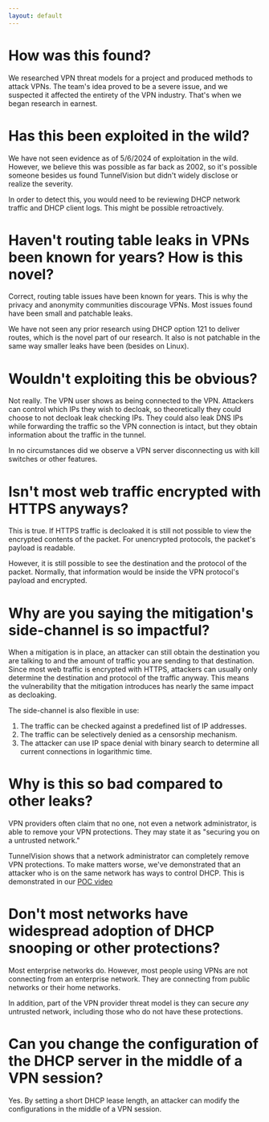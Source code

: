 ```yaml
---
layout: default
---
```


# How was this found?
We researched VPN threat models for a project and produced methods to attack VPNs. The team's idea proved to be a severe issue, and we suspected it affected the entirety of the VPN industry. That's when we began research in earnest.

# Has this been exploited in the wild?
We have not seen evidence as of 5/6/2024 of exploitation in the wild. However, we believe this was possible as far back as 2002, so it's possible someone besides us found TunnelVision but didn't widely disclose or realize the severity.

In order to detect this, you would need to be reviewing DHCP network traffic and DHCP client logs. This might be possible retroactively.

# Haven't routing table leaks in VPNs been known for years? How is this novel?
Correct, routing table issues have been known for years. This is why the privacy and anonymity communities discourage VPNs. Most issues found have been small and patchable leaks.

We have not seen any prior research using DHCP option 121 to deliver routes, which is the novel part of our research. It also is not patchable in the same way smaller leaks have been (besides on Linux).

# Wouldn't exploiting this be obvious?
Not really. The VPN user shows as being connected to the VPN. Attackers can control which IPs they wish to decloak, so theoretically they could choose to not decloak leak checking IPs. They could also leak DNS IPs while forwarding the traffic so the VPN connection is intact, but they obtain information about the traffic in the tunnel.

In no circumstances did we observe a VPN server disconnecting us with kill switches or other features.

# Isn't most web traffic encrypted with HTTPS anyways?
This is true. If HTTPS traffic is decloaked it is still not possible to view the encrypted contents of the packet. For unencrypted protocols, the packet's payload is readable.

However, it is still possible to see the destination and the protocol of the packet. Normally, that information would be inside the VPN protocol's payload and encrypted.

# Why are you saying the mitigation's side-channel is so impactful? 
When a mitigation is in place, an attacker can still obtain the destination you are talking to and the amount of traffic you are sending to that destination. Since most web traffic is encrypted with HTTPS, attackers can usually only determine the destination and protocol of the traffic anyway. This means the vulnerability that the mitigation introduces has nearly the same impact as decloaking.

The side-channel is also flexible in use:
1. The traffic can be checked against a predefined list of IP addresses.
1. The traffic can be selectively denied as a censorship mechanism.
1. The attacker can use IP space denial with binary search to determine all current connections in logarithmic time.

# Why is this so bad compared to other leaks?
VPN providers often claim that no one, not even a network administrator, is able to remove your VPN protections. They may state it as "securing you on a untrusted network."

TunnelVision shows that a network administrator can completely remove VPN protections. To make matters worse, we've demonstrated that an attacker who is on the same network has ways to control DHCP. This is demonstrated in our [POC video](https://www.youtube.com/watch?v=ajsLmZia6UU)

# Don't most networks have widespread adoption of DHCP snooping or other protections?
Most enterprise networks do. However, most people using VPNs are not connecting from an enterprise network. They are connecting from public networks or their home networks.

In addition, part of the VPN provider threat model is they can secure *any* untrusted network, including those who do not have these protections.

# Can you change the configuration of the DHCP server in the middle of a VPN session?
Yes. By setting a short DHCP lease length, an attacker can modify the configurations in the middle of a VPN session.
